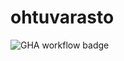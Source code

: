 # ohtuvarasto

![GHA workflow badge](https://github.com/turunenv/ohtuvarasto/actions/workflows/CI/badge.svg)
